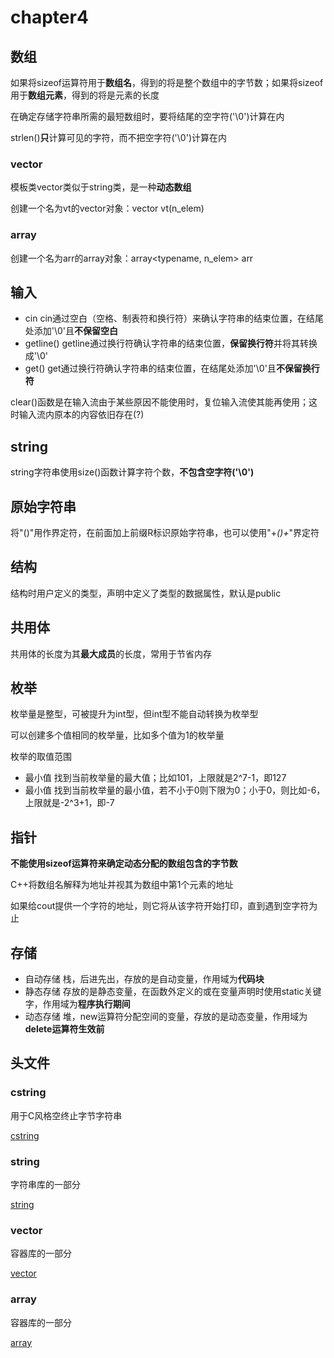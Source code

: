 # chapter4

## 数组

如果将sizeof运算符用于**数组名**，得到的将是整个数组中的字节数；如果将sizeof用于**数组元素**，得到的将是元素的长度

在确定存储字符串所需的最短数组时，要将结尾的空字符('\0')计算在内

strlen()**只**计算可见的字符，而不把空字符('\0')计算在内

### vector

模板类vector类似于string类，是一种**动态数组**

创建一个名为vt的vector对象：vector<typename> vt(n_elem)

### array

创建一个名为arr的array对象：array<typename, n_elem> arr

## 输入

- cin cin通过空白（空格、制表符和换行符）来确认字符串的结束位置，在结尾处添加'\0'且**不保留空白**
- getline() getline通过换行符确认字符串的结束位置，**保留换行符**并将其转换成'\0'
- get() get通过换行符确认字符串的结束位置，在结尾处添加'\0'且**不保留换行符**

clear()函数是在输入流由于某些原因不能使用时，复位输入流使其能再使用；这时输入流内原本的内容依旧存在(?)

## string

string字符串使用size()函数计算字符个数，**不包含空字符('\0')**

## 原始字符串

将"()"用作界定符，在前面加上前缀R标识原始字符串，也可以使用"+*()+*"界定符

## 结构

结构时用户定义的类型，声明中定义了类型的数据属性，默认是public

## 共用体

共用体的长度为其**最大成员**的长度，常用于节省内存

## 枚举

枚举量是整型，可被提升为int型，但int型不能自动转换为枚举型

可以创建多个值相同的枚举量，比如多个值为1的枚举量

枚举的取值范围

- 最小值 找到当前枚举量的最大值；比如101，上限就是2^7-1，即127
- 最小值 找到当前枚举量的最小值，若不小于0则下限为0；小于0，则比如-6，上限就是-2^3+1，即-7

## 指针

**不能使用sizeof运算符来确定动态分配的数组包含的字节数**

C++将数组名解释为地址并视其为数组中第1个元素的地址

如果给cout提供一个字符的地址，则它将从该字符开始打印，直到遇到空字符为止

## 存储

- 自动存储 栈，后进先出，存放的是自动变量，作用域为**代码块**
- 静态存储 存放的是静态变量，在函数外定义的或在变量声明时使用static关键字，作用域为**程序执行期间**
- 动态存储 堆，new运算符分配空间的变量，存放的是动态变量，作用域为**delete运算符生效前**

## 头文件

### cstring

用于C风格空终止字节字符串

[cstring](http://www.cppds.com/cpp/header/cstring.html)

### string

字符串库的一部分

[string](http://www.cppds.com/cpp/header/string.html)

### vector

容器库的一部分

[vector](http://www.cppds.com/cpp/header/vector.html)

### array

容器库的一部分

[array](http://www.cppds.com/cpp/header/array.html)

